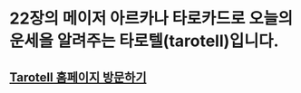# 22장의 메이저 아르카나 타로카드로 오늘의 운세을 알려주는 타로텔(tarotell)입니다.
## [Tarotell 홈페이지 방문하기](https://tarotell.pages.dev)
